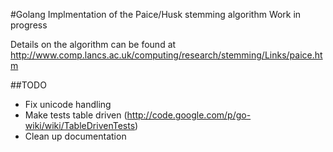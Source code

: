 #Golang Implmentation of the Paice/Husk stemming algorithm
Work in progress

Details on the algorithm can be found at http://www.comp.lancs.ac.uk/computing/research/stemming/Links/paice.htm

##TODO
- Fix unicode handling
- Make tests table driven (http://code.google.com/p/go-wiki/wiki/TableDrivenTests)
- Clean up documentation